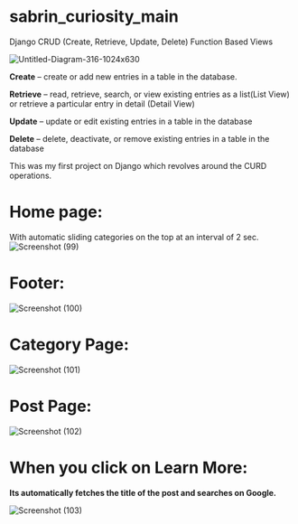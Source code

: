 # sabrin_curiosity_main
Django CRUD (Create, Retrieve, Update, Delete) Function Based Views

![Untitled-Diagram-316-1024x630](https://user-images.githubusercontent.com/97043022/148532110-f4502910-ba9d-4142-a909-3412b19cd062.jpg)

**Create** – create or add new entries in a table in the database.

**Retrieve** – read, retrieve, search, or view existing entries as a list(List View) or retrieve a particular entry in detail (Detail View)

**Update** – update or edit existing entries in a table in the database

**Delete** – delete, deactivate, or remove existing entries in a table in the database

This was my first project on Django which revolves around the CURD operations.



# Home page:
With automatic sliding categories on the top at an interval of 2 sec.
![Screenshot (99)](https://user-images.githubusercontent.com/97043022/148533122-fdafa153-8789-496e-900b-9c822f9dd735.png)




# Footer: 
![Screenshot (100)](https://user-images.githubusercontent.com/97043022/148533364-d249974f-12fb-4b5c-b9d9-bd6beba31310.png)




# Category Page:
![Screenshot (101)](https://user-images.githubusercontent.com/97043022/148533455-d15a85e9-c8f2-43bf-8d1d-d471691c0b02.png)




# Post Page:
![Screenshot (102)](https://user-images.githubusercontent.com/97043022/148533527-52a8aca7-9634-4f9e-b883-c6330467864b.png)




# When you click on Learn More:
**Its automatically fetches the title of the post and searches on Google.**

![Screenshot (103)](https://user-images.githubusercontent.com/97043022/148540462-55b01cc5-886c-48ff-94e5-d63b8598d997.png)


